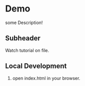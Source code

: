 # Demo

some Description!

## Subheader


Watch tutorial on file.


## Local Development

1. open index.html in your browser.